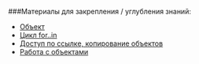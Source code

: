 ###Материалы для закрепления / углубления знаний:

- [Объект]
- [Цикл for..in]
- [Доступ по ссылке, копирование объектов]
- [Работа с объектами] 

[Объект]: https://learn.javascript.ru/object
[Цикл for..in]: https://learn.javascript.ru/object-for-in
[Доступ по ссылке, копирование объектов]: https://learn.javascript.ru/object-copy
[Работа с объектами]: https://developer.mozilla.org/ru/docs/Web/JavaScript/Guide/Working_with_Objects
